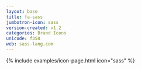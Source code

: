 ```yaml
---
layout: base
title: fa-sass
jumbotron-icon: sass
version-created: v1.2
categories: Brand Icons
unicode: f358
web: sass-lang.com
---
```


{% include examples/icon-page.html icon="sass" %}
